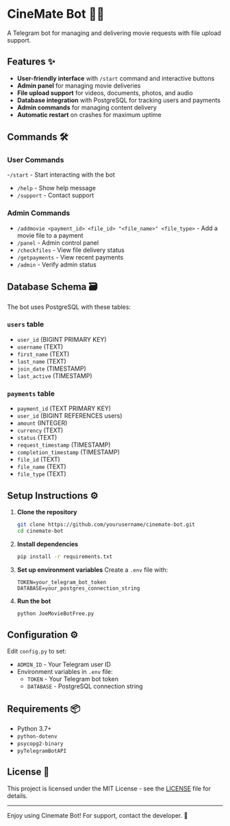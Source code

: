 # CineMate Bot 🎥🤖

A Telegram bot for managing and delivering movie requests with file upload support.

## Features ✨

- **User-friendly interface** with `/start` command and interactive buttons
- **Admin panel** for managing movie deliveries
- **File upload support** for videos, documents, photos, and audio
- **Database integration** with PostgreSQL for tracking users and payments
- **Admin commands** for managing content delivery
- **Automatic restart** on crashes for maximum uptime

## Commands 🛠️

### User Commands
-`/start` - Start interacting with the bot
- `/help` - Show help message
- `/support` - Contact support

### Admin Commands
- `/addmovie <payment_id> <file_id> "<file_name>" <file_type>` - Add a movie file to a payment
- `/panel` - Admin control panel
- `/checkfiles` - View file delivery status
- `/getpayments` - View recent payments
- `/admin` - Verify admin status

## Database Schema 🗃️

The bot uses PostgreSQL with these tables:

### `users` table
- `user_id` (BIGINT PRIMARY KEY)
- `username` (TEXT)
- `first_name` (TEXT)
- `last_name` (TEXT)
- `join_date` (TIMESTAMP)
- `last_active` (TIMESTAMP)

### `payments` table
- `payment_id` (TEXT PRIMARY KEY)
- `user_id` (BIGINT REFERENCES users)
- `amount` (INTEGER)
- `currency` (TEXT)
- `status` (TEXT)
- `request_timestamp` (TIMESTAMP)
- `completion_timestamp` (TIMESTAMP)
- `file_id` (TEXT)
- `file_name` (TEXT)
- `file_type` (TEXT)

## Setup Instructions ⚙️

1. **Clone the repository**
   ```bash
   git clone https://github.com/yourusername/cinemate-bot.git
   cd cinemate-bot
   ```

2. **Install dependencies**
   ```bash
   pip install -r requirements.txt
   ```

3. **Set up environment variables**
   Create a `.env` file with:
   ```
   TOKEN=your_telegram_bot_token
   DATABASE=your_postgres_connection_string
   ```

4. **Run the bot**
   ```bash
   python JoeMovieBotFree.py
   ```

## Configuration ⚙️

Edit `config.py` to set:
- `ADMIN_ID` - Your Telegram user ID
- Environment variables in `.env` file:
  - `TOKEN` - Your Telegram bot token
  - `DATABASE` - PostgreSQL connection string

## Requirements 📦

- Python 3.7+
- `python-dotenv`
- `psycopg2-binary`
- `pyTelegramBotAPI`

## License 📄

This project is licensed under the MIT License - see the [LICENSE](LICENSE) file for details.

---

Enjoy using Cinemate Bot! For support, contact the developer. 🚀
